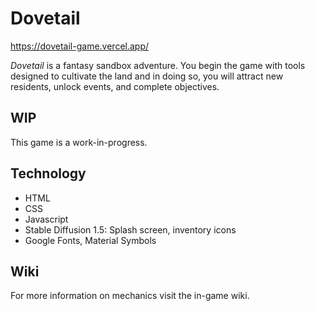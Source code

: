 # Dovetail

https://dovetail-game.vercel.app/

<i>Dovetail</i> is a fantasy sandbox adventure. You begin the game with tools designed to cultivate the land and in doing so, you will attract new residents, unlock events, and complete objectives.

## WIP

This game is a work-in-progress.

## Technology

- HTML
- CSS
- Javascript
- Stable Diffusion 1.5: Splash screen, inventory icons
- Google Fonts, Material Symbols

## Wiki

For more information on mechanics visit the in-game wiki.
